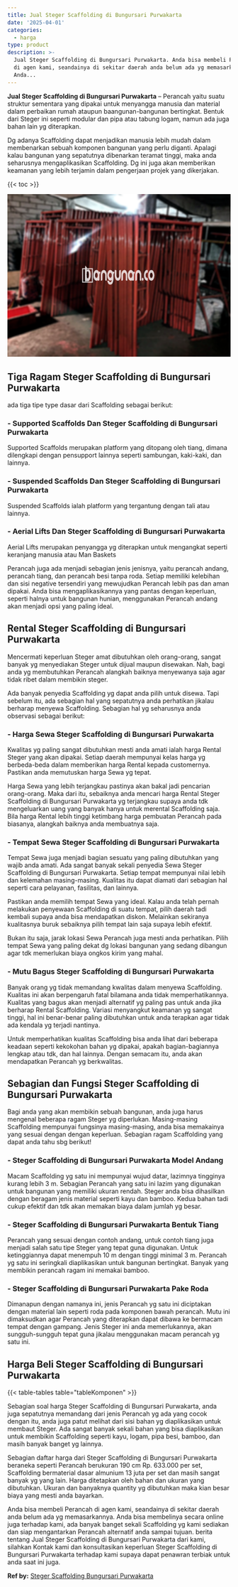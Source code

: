 ```yaml
---
title: Jual Steger Scaffolding di Bungursari Purwakarta
date: '2025-04-01'
categories:
  - harga
type: product
description: >-
  Jual Steger Scaffolding di Bungursari Purwakarta. Anda bisa membeli Perancah
  di agen kami, seandainya di sekitar daerah anda belum ada yg memasarkannya.
  Anda...
---
```


**Jual Steger Scaffolding di Bungursari Purwakarta** – Perancah yaitu suatu struktur sementara yang dipakai untuk menyangga manusia dan material dalam perbaikan rumah ataupun baangunan-bangunan bertingkat. Bentuk dari Steger ini seperti modular dan pipa atau tabung logam, namun ada juga bahan lain yg diterapkan.

Dg adanya Scaffolding dapat menjadikan manusia lebih mudah dalam membenarkan sebuah komponen bangunan yang perlu diganti. Apalagi kalau bangunan yang sepatutnya dibenarkan teramat tinggi, maka anda seharusnya mengaplikasikan Scaffolding. Dg ini juga akan memberikan keamanan yang lebih terjamin dalam pengerjaan projek yang dikerjakan.

{{< toc >}}

![Jual Steger Scaffolding di Bungursari Purwakarta](/images/sewa-scaffolding-steger-05.png)

## Tiga Ragam Steger Scaffolding di Bungursari Purwakarta

ada tiga tipe type dasar dari Scaffolding sebagai berikut:

### \- Supported Scaffolds Dan Steger Scaffolding di Bungursari Purwakarta

Supported Scaffolds merupakan platform yang ditopang oleh tiang, dimana dilengkapi dengan pensupport lainnya seperti sambungan, kaki-kaki, dan lainnya.

### \- Suspended Scaffolds Dan Steger Scaffolding di Bungursari Purwakarta

Suspended Scaffolds ialah platform yang tergantung dengan tali atau lainnya.

### \- Aerial Lifts Dan Steger Scaffolding di Bungursari Purwakarta

Aerial Lifts merupakan penyangga yg diterapkan untuk mengangkat seperti keranjang manusia atau Man Baskets

Perancah juga ada menjadi sebagian jenis jenisnya, yaitu perancah andang, perancah tiang, dan perancah besi tanpa roda. Setiap memiliki kelebihan dan sisi negative tersendiri yang mewujudkan Perancah lebih pas dan aman dipakai. Anda bisa mengaplikasikannya yang pantas dengan keperluan, seperti halnya untuk bangunan hunian, menggunakan Perancah andang akan menjadi opsi yang paling ideal.

## Rental Steger Scaffolding di Bungursari Purwakarta

Mencermati keperluan Steger amat dibutuhkan oleh orang-orang, sangat banyak yg menyediakan Steger untuk dijual maupun disewakan. Nah, bagi anda yg membutuhkan Perancah alangkah baiknya menyewanya saja agar tidak ribet dalam membikin steger.

Ada banyak penyedia Scaffolding yg dapat anda pilih untuk disewa. Tapi sebelum itu, ada sebagian hal yang sepatutnya anda perhatikan jikalau berharap menyewa Scaffolding. Sebagian hal yg seharusnya anda observasi sebagai berikut:

### \- Harga Sewa Steger Scaffolding di Bungursari Purwakarta

Kwalitas yg paling sangat dibutuhkan mesti anda amati ialah harga Rental Steger yang akan dipakai. Setiap daerah mempunyai kelas harga yg berbeda-beda dalam memberikan harga Rental kepada customernya. Pastikan anda memutuskan harga Sewa yg tepat.

Harga Sewa yang lebih terjangkau pastinya akan bakal jadi pencarian orang-orang. Maka dari itu, sebaiknya anda mencari harga Rental Steger Scaffolding di Bungursari Purwakarta yg terjangkau supaya anda tdk mengeluarkan uang yang banyak hanya untuk merental Scaffolding saja. Bila harga Rental lebih tinggi ketimbang harga pembuatan Perancah pada biasanya, alangkah baiknya anda membuatnya saja.

### \- Tempat Sewa Steger Scaffolding di Bungursari Purwakarta

Tempat Sewa juga menjadi bagian sesuatu yang paling dibutuhkan yang wajib anda amati. Ada sangat banyak sekali penyedia Sewa Steger Scaffolding di Bungursari Purwakarta. Setiap tempat mempunyai nilai lebih dan kelemahan masing-masing. Kualitas itu dapat diamati dari sebagian hal seperti cara pelayanan, fasilitas, dan lainnya.

Pastikan anda memilih tempat Sewa yang ideal. Kalau anda telah pernah melakukan penyewaan Scaffolding di suatu tempat, pilih daerah tadi kembali supaya anda bisa mendapatkan diskon. Melainkan sekiranya kualitasnya buruk sebaiknya pilih tempat lain saja supaya lebih efektif.

Bukan itu saja, jarak lokasi Sewa Perancah juga mesti anda perhatikan. Pilih tempat Sewa yang paling dekat dg lokasi bangunan yang sedang dibangun agar tdk memerlukan biaya ongkos kirim yang mahal.

### \- Mutu Bagus Steger Scaffolding di Bungursari Purwakarta

Banyak orang yg tidak memandang kwalitas dalam menyewa Scaffolding. Kualitas ini akan berpengaruh fatal bilamana anda tidak memperhatikannya. Kualitas yang bagus akan menjadi alternatif yg paling pas untuk anda jika berharap Rental Scaffolding. Variasi menyangkut keamanan yg sangat tinggi, hal ini benar-benar paling dibutuhkan untuk anda terapkan agar tidak ada kendala yg terjadi nantinya.

Untuk memperhatikan kualitas Scaffolding bisa anda lihat dari beberapa keadaan seperti kekokohan bahan yg dipakai, apakah bagian-bagiannya lengkap atau tdk, dan hal lainnya. Dengan semacam itu, anda akan mendapatkan Perancah yg berkwalitas.

## Sebagian dan Fungsi Steger Scaffolding di Bungursari Purwakarta

Bagi anda yang akan membikin sebuah bangunan, anda juga harus mengenal beberapa ragam Steger yg diperlukan. Masing-masing Scaffolding mempunyai fungsinya masing-masing, anda bisa memakainya yang sesuai dengan dengan keperluan. Sebagian ragam Scaffolding yang dapat anda tahu sbg berikut!

### \- Steger Scaffolding di Bungursari Purwakarta Model Andang

Macam Scaffolding yg satu ini mempunyai wujud datar, lazimnya tingginya kurang lebih 3 m. Sebagian Perancah yang satu ini lazim yang digunakan untuk bangunan yang memiliki ukuran rendah. Steger anda bisa dihasilkan dengan beragam jenis material seperti kayu dan bamboo. Kedua bahan tadi cukup efektif dan tdk akan memakan biaya dalam jumlah yg besar.

### \- Steger Scaffolding di Bungursari Purwakarta Bentuk Tiang

Perancah yang sesuai dengan contoh andang, untuk contoh tiang juga menjadi salah satu tipe Steger yang tepat guna digunakan. Untuk ketinggiannya dapat menempuh 10 m dengan tinggi minimal 3 m. Perancah yg satu ini seringkali diaplikasikan untuk bangunan bertingkat. Banyak yang membikin perancah ragam ini memakai bamboo.

### \- Steger Scaffolding di Bungursari Purwakarta Pake Roda

Dimanapun dengan namanya ini, jenis Perancah yg satu ini diciptakan dengan material lain seperti roda pada komponen bawah perancah. Mutu ini dimaksudkan agar Perancah yang diterapkan dapat dibawa ke bermacam tempat dengan gampang. Jenis Steger ini anda memerlukannya, akan sungguh-sungguh tepat guna jikalau menggunakan macam perancah yg satu ini.

## Harga Beli Steger Scaffolding di Bungursari Purwakarta

{{< table-tables table="tableKomponen" >}}

Sebagian soal harga Steger Scaffolding di Bungursari Purwakarta, anda juga sepatutnya memandang dari jenis Perancah yg ada yang cocok dengan itu, anda juga patut melihat dari sisi bahan yg diaplikasikan untuk membaut Steger. Ada sangat banyak sekali bahan yang bisa diaplikasikan untuk membikin Scaffolding seperti kayu, logam, pipa besi, bamboo, dan masih banyak banget yg lainnya.

Sebagian daftar harga dari Steger Scaffolding di Bungursari Purwakarta beraneka seperti Perancah berukuran 190 cm Rp. 633.000 per set, Scaffolding bermaterial dasar almunium 13 juta per set dan masih sangat banyak yg yang lain. Harga ditetapkan oleh bahan dan ukuran yang dibutuhkan. Ukuran dan banyaknya quantity yg dibutuhkan maka kian besar biaya yang mesti anda bayarkan.

Anda bisa membeli Perancah di agen kami, seandainya di sekitar daerah anda belum ada yg memasarkannya. Anda bisa membelinya secara online juga terhadap kami, ada banyak banget sekali Scaffolding yg kami sediakan dan siap mengantarkan Perancah alternatif anda sampai tujuan. berita tentang Jual Steger Scaffolding di Bungursari Purwakarta dari kami, silahkan Kontak kami dan konsultasikan keperluan Steger Scaffolding di Bungursari Purwakarta terhadap kami supaya dapat penawran terbiak untuk anda saat ini juga.

**Ref by:** [Steger Scaffolding Bungursari Purwakarta](https://id.wikipedia.org/wiki/Steger)

